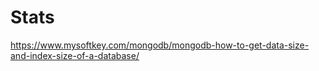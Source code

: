 # Stats

https://www.mysoftkey.com/mongodb/mongodb-how-to-get-data-size-and-index-size-of-a-database/
